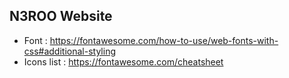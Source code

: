 ## N3ROO Website

- Font : https://fontawesome.com/how-to-use/web-fonts-with-css#additional-styling
- Icons list : https://fontawesome.com/cheatsheet